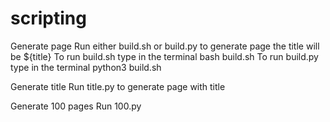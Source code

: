 # scripting

Generate page
Run either build.sh or build.py to generate page the title will be ${title}
To run build.sh type in the terminal bash build.sh
To run build.py type in the terminal python3 build.sh

Generate title
Run title.py to generate page with title

Generate 100 pages
Run 100.py
